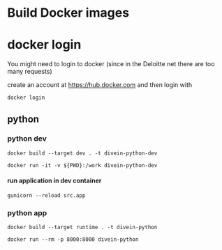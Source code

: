 # Build Docker images

# docker login
You might need to login to docker (since in the Deloitte net there are too many requests)

create an account at https://hub.docker.com and then login with

    docker login

## python

### python dev
    docker build --target dev . -t divein-python-dev

    docker run -it -v ${PWD}:/work divein-python-dev

#### run application in dev container
    gunicorn --reload src.app

### python app
    docker build --target runtime . -t divein-python

    docker run --rm -p 8000:8000 divein-python

